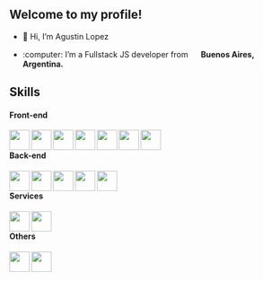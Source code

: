 ## Welcome to my profile!
- 👋 Hi, I’m Agustin Lopez
- <p> :computer: I’m a Fullstack JS developer from <img width="15" src="https://upload.wikimedia.org/wikipedia/commons/4/48/Argentina_flag_icon.svg"/> <b>Buenos Aires, Argentina<b/>.<p/>

## Skills

#### Front-end
<img align="left" width="36px" src="https://cdn.jsdelivr.net/gh/devicons/devicon/icons/html5/html5-original.svg" />
<img align="left" width="36px" src="https://cdn.jsdelivr.net/gh/devicons/devicon/icons/css3/css3-original.svg" />          
<img align="left" width="36px" src="https://cdn.jsdelivr.net/gh/devicons/devicon/icons/javascript/javascript-original.svg" />
<img align="left" width="36px" src="https://cdn.jsdelivr.net/gh/devicons/devicon/icons/react/react-original.svg" />
<img align="left" width="36px" src="https://cdn.jsdelivr.net/gh/devicons/devicon/icons/sass/sass-original.svg" />
<img align="left" width="36px" src="https://cdn.jsdelivr.net/gh/devicons/devicon/icons/tailwindcss/tailwindcss-plain.svg" />
<img align="left" width="36px" src="https://cdn.jsdelivr.net/gh/devicons/devicon/icons/materialui/materialui-original.svg" />          
      
<br/>

#### Back-end
<img align="left" width="36px" src="https://cdn.jsdelivr.net/gh/devicons/devicon/icons/javascript/javascript-original.svg" />
<img align="left" width="36px" src="https://cdn.jsdelivr.net/gh/devicons/devicon/icons/nodejs/nodejs-original.svg" />
<img align="left" width="36px" src="https://cdn.jsdelivr.net/gh/devicons/devicon/icons/express/express-original.svg" />          
<img align="left" width="36px" src="https://cdn.jsdelivr.net/gh/devicons/devicon/icons/mongodb/mongodb-original.svg" />          
<img align="left" width="36px" src="https://cdn.jsdelivr.net/gh/devicons/devicon/icons/postgresql/postgresql-original.svg" />          

<br/>

#### Services
<img align="left" width="36px" src="https://cdn.jsdelivr.net/gh/devicons/devicon/icons/firebase/firebase-plain.svg" />          
<img align="left" width="36px" src="https://upload.wikimedia.org/wikipedia/commons/thumb/9/93/Amazon_Web_Services_Logo.svg/512px-Amazon_Web_Services_Logo.svg.png" />

<br/>

#### Others
<img align="left" width="36px" src="https://cdn.jsdelivr.net/gh/devicons/devicon/icons/vscode/vscode-original.svg" />       
<img align="left" width="36px" src="https://cdn.jsdelivr.net/gh/devicons/devicon/icons/git/git-original.svg" />
          
          
<!---
AFLP2199/AFLP2199 is a ✨ special ✨ repository because its `README.md` (this file) appears on your GitHub profile.
You can click the Preview link to take a look at your changes.
--->
